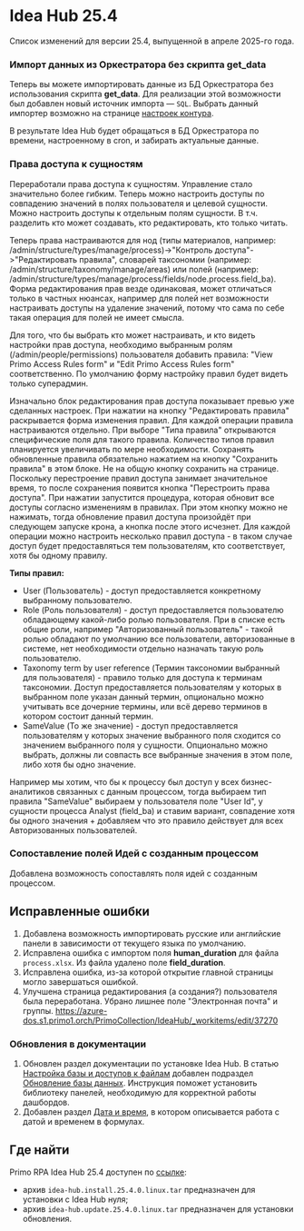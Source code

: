# Idea Hub 25.4

Список изменений для версии 25.4, выпущенной в апреле 2025-го года.


### Импорт данных из Оркестратора без скрипта get_data

Теперь вы можете импортировать данные из БД Оркестратора без использования скрипта **get_data**. Для реализации этой возможности был добавлен новый источник импорта — `SQL`. Выбрать данный импортер возможно на странице [настроек контура](https://docs.primo-rpa.ru/primo-rpa/primo-rpa-idea-hub/installation/initial-setup/environments).

В результате Idea Hub будет обращаться в БД Оркестратора по времени, настроенному в cron, и забирать актуальные данные.


### Права доступа к сущностям

Переработали права доступа к сущностям. Управление стало значительно более гибким. Теперь можно настроить доступы по совпадению значений в полях пользователя и целевой сущности. Можно настроить доступы к отдельным полям сущности. В т.ч. разделить кто может создавать, кто редактировать, кто только читать. 

Теперь права настраиваются для нод (типы материалов, например: /admin/structure/types/manage/process)->"Контроль доступа"->"Редактировать правила", словарей таксономии (например: /admin/structure/taxonomy/manage/areas) или полей (например: /admin/structure/types/manage/process/fields/node.process.field_ba). Форма редактирования прав везде одинаковая, может отличаться только в частных нюансах, например для полей нет возможности настраивать доступы на удаление значений, потому что сама по себе такая операция для полей не имеет смысла. 

Для того, что бы выбрать кто может настраивать, и кто видеть настройки прав доступа, необходимо выбранным ролям  (/admin/people/permissions) пользователя добавить правила: "View Primo Access Rules form" и "Edit Primo Access Rules form" соответственно. По умолчанию форму настройку правил будет видеть только суперадмин.

Изначально блок редактирования прав доступа показывает превью уже сделанных настроек. При нажатии на кнопку "Редактировать правила" раскрывается форма изменения правил. Для каждой операции правила настраиваются отдельно. При выборе "Типа правила" открываются специфические поля для такого правила. Количество типов правил планируется увеличивать по мере необходимости. Сохранять обновленные правила обязательно нажатием на кнопку "Сохранить правила" в этом блоке. Не на общую кнопку сохранить на странице. Поскольку перестроение правил доступа занимает значительное время, то после сохранения появится кнопка "Перестроить права доступа". При нажатии запустится процедура, которая обновит все доступы согласно изменениям в правилах. При этом кнопку можно не нажимать, тогда обновление правил доступа произойдёт при следующем запуске крона, а кнопка после этого исчезнет. Для каждой операции можно настроить несколько правил доступа - в таком случае доступ будет предоставляться тем пользователям, кто соответствует, хотя бы одному правилу.


**Типы правил:**
* User (Пользователь) - доступ предоставляется конкретному выбранному пользователю.
* Role (Роль пользователя) - доступ предоставляется пользователю обладающему какой-либо ролью пользователя. При в списке есть общие роли, например "Авторизованный пользователь" - такой ролью обладают по умолчанию все пользователи, авторизованные в системе, нет необходимости отдельно назначать такую роль пользователю.
* Taxonomy term by user reference (Термин таксономии выбранный для пользователя) - правило только для доступа к терминам таксономии. Доступ предоставляется пользователям у которых в выбранном поле указан данный термин, опционально можно учитывать все дочерние термины, или всё дерево терминов в котором состоит данный термин.
* SameValue (То же значение) - доступ предоставляется пользователям у которых значение выбранного поля сходится со значением выбранного поля у сущности. Опционально можно выбрать, должны ли совпасть все выбранные значения в этом поле, либо хотя бы одно значение. 

Например мы хотим, что бы к процессу был доступ у всех бизнес-аналитиков связанных с данным процессом, тогда  выбираем тип правила "SameValue" выбираем у пользователя поле "User Id", у сущности процесса Analyst (field_ba) и ставим вариант, совпадение хотя бы одного значения + добавляем что это правило действует для всех Авторизованных пользователей. 

### Сопоставление полей Идей с созданным процессом

Добавлена возможность сопоставлять поля идей с созданным процессом.


## Исправленные ошибки

1. Добавлена возможность импортировать русские или английские панели в зависимости от текущего языка по умолчанию.
1. Исправлена ошибка с импортом поля **human_duration** для файла `process.xlsx`. Из файла удалено поле **field_duration**.
1. Исправлена ошибка, из-за которой открытие главной страницы могло завершаться ошибкой.
1. Улучшена страница редактирования (а создания?) пользователя была переработана. Убрано лишнее поле "Электронная почта" и группы. https://azure-dos.s1.primo1.orch/PrimoCollection/IdeaHub/_workitems/edit/37270


### Обновления в документации

1. Обновлен раздел документации по установке Idea Hub. В статью [Настройка базы и доступов к файлам](https://docs.primo-rpa.ru/primo-rpa/primo-rpa-idea-hub/installation/linux/setting-up-access) добавлен подраздел [Обновление базы данных](https://docs.primo-rpa.ru/primo-rpa/primo-rpa-idea-hub/installation/linux/setting-up-access#obnovlenie-bazy-dannykh). Инструкция поможет установить библиотеку панелей, необходимую для корректной работы дашбордов.
1. Добавлен раздел [Дата и время](https://docs.primo-rpa.ru/primo-rpa/primo-rpa-idea-hub/about/date-format), в котором описывается работа с датой и временем в формулах.





## Где найти

Primo RPA Idea Hub 25.4 доступен по [ссылке](https://disk.primo-rpa.ru/index.php/s/t9BHBjR6PP06Yax?path=%2FRelease%2FIdeaHub):
* архив `idea-hub.install.25.4.0.linux.tar` предназначен для установки с Idea Hub нуля;
* архив `idea-hub.update.25.4.0.linux.tar` предназначен для установки обновления.
